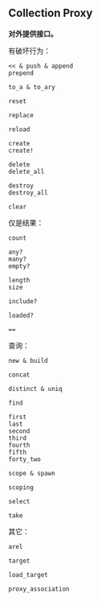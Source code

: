 ## Collection Proxy

**对外提供接口。**

有破坏行为：

```
<< & push & append
prepend

to_a & to_ary

reset

replace

reload

create
create!

delete
delete_all

destroy
destroy_all

clear
```

仅是结果：

```
count

any?
many?
empty?

length
size

include?

loaded?

==
```

查询：

```
new & build

concat

distinct & uniq

find

first
last
second
third
fourth
fifth
forty_two

scope & spawn

scoping

select

take
```

其它：

```
arel

target

load_target

proxy_association
```
